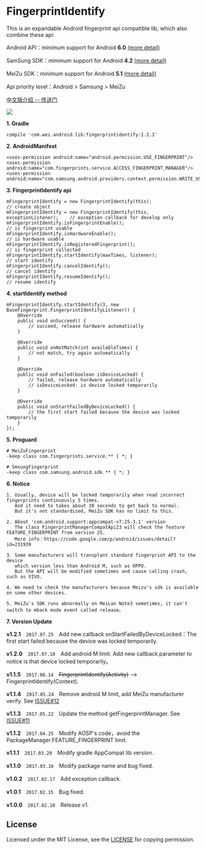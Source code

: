 # FingerprintIdentify

This is an expandable Android fingerprint api compatible lib, which also combine these api:

Android API：minimum support for Android **6.0** [(more detail)](https://developer.android.com/reference/android/support/v4/hardware/fingerprint/FingerprintManagerCompat.html)

SamSung SDK：minimum support for Android **4.2** [(more detail)](http://developer.samsung.com/galaxy/pass#)

MeiZu SDK：minimum support for Android **5.1** [(more detail)](http://open-wiki.flyme.cn/index.php?title=%E6%8C%87%E7%BA%B9%E8%AF%86%E5%88%ABAPI)

Api priority level：Android > Samsung > MeiZu

[中文版介绍 -- 传送门](https://github.com/uccmawei/FingerprintIdentify/blob/master/other/README_ZH.md)

[![](https://github.com/uccmawei/FingerprintIdentify/raw/master/other/QRCode_en.png)](https://github.com/uccmawei/FingerprintIdentify/raw/master/other/demo.apk)

**1. Gradle**

    compile 'com.wei.android.lib:fingerprintidentify:1.2.1'

**2. AndroidManifest**

    <uses-permission android:name="android.permission.USE_FINGERPRINT"/>
    <uses-permission android:name="com.fingerprints.service.ACCESS_FINGERPRINT_MANAGER"/>
    <uses-permission android:name="com.samsung.android.providers.context.permission.WRITE_USE_APP_FEATURE_SURVEY"/>

**3. FingerprintIdentify api**

    mFingerprintIdentify = new FingerprintIdentify(this);                       // create object
    mFingerprintIdentify = new FingerprintIdentify(this, exceptionListener);    // exception callback for develop only
    mFingerprintIdentify.isFingerprintEnable();                                 // is fingerprint usable
    mFingerprintIdentify.isHardwareEnable();                                    // is hardware usable
    mFingerprintIdentify.isRegisteredFingerprint();                             // is fingerprint collected
    mFingerprintIdentify.startIdentify(maxTimes, listener);                     // start identify
    mFingerprintIdentify.cancelIdentify();                                      // cancel identify
    mFingerprintIdentify.resumeIdentify();                                      // resume identify

**4. startIdentify method**

    mFingerprintIdentify.startIdentify(3, new BaseFingerprint.FingerprintIdentifyListener() {
        @Override
        public void onSucceed() {
            // succeed, release hardware automatically
        }

        @Override
        public void onNotMatch(int availableTimes) {
            // not match, try again automatically
        }

        @Override
        public void onFailed(boolean isDeviceLocked) {
            // failed, release hardware automatically
            // isDeviceLocked: is device locked temporarily
        }

        @Override
        public void onStartFailedByDeviceLocked() {
            // the first start failed because the device was locked temporarily
        }
    });

**5. Proguard**

    # MeiZuFingerprint
    -keep class com.fingerprints.service.** { *; }
    
    # SmsungFingerprint
    -keep class com.samsung.android.sdk.** { *; }

**6. Notice**

    1. Usually, device will be locked temporarily when read incorrect fingerprints continuously 5 times.
       And it need to takes about 30 seconds to get back to normal.
       But it's not standardized, MeiZu SDK has no limit to this.

    2. About 'com.android.support:appcompat-v7:25.3.1' version
       The class FingerprintManagerCompatApi23 will check the feature FEATURE_FINGERPRINT from version 25.
       More info：https://code.google.com/p/android/issues/detail?id=231939

    3. Some manufacturers will transplant standard fingerprint API to the device
       which version less than Android M, such as OPPO.
       But the API will be modified sometimes and cause calling crash, such as VIVO.

    4. We need to check the manufacturers because Meizu's sdk is available on some other devices.

    5. MeiZu's SDK runs abnormally on MeiLan Note3 sometimes, it can't switch to mback mode event called release。

**7. Version Update**

**v1.2.1**　`2017.07.25`　Add new callback onStartFailedByDeviceLocked：The first start failed because the device was locked temporarily.

**v1.2.0**　`2017.07.10`　Add android M limit. Add new callback parameter to notice is that device locked temporarily。

**v1.1.5**　`2017.06.14`　~~FingerprintIdentify(Activity)~~ --> FingerprintIdentify(Context).

**v1.1.4**　`2017.05.24`　Remove android M limit, add MeiZu manufacturer verify. See [ISSUE#12](https://github.com/uccmawei/FingerprintIdentify/issues/12)

**v1.1.3**　`2017.05.22`　Update the method getFingerprintManager. See [ISSUE#11](https://github.com/uccmawei/FingerprintIdentify/issues/11)

**v1.1.2**　`2017.04.25`　Modify AOSP's code，avoid the PackageManager.FEATURE_FINGERPRINT limit.

**v1.1.1**　`2017.03.20`　Modify gradle AppCompat lib version.

**v1.1.0**　`2017.03.16`　Modify package name and bug fixed.

**v1.0.2**　`2017.02.17`　Add exception callback.

**v1.0.1**　`2017.02.15`　Bug fixed.

**v1.0.0**　`2017.02.10`　Release v1.

## License ##

Licensed under the MIT License, see the [LICENSE](https://github.com/uccmawei/FingerprintIdentify/blob/master/LICENSE) for copying permission.